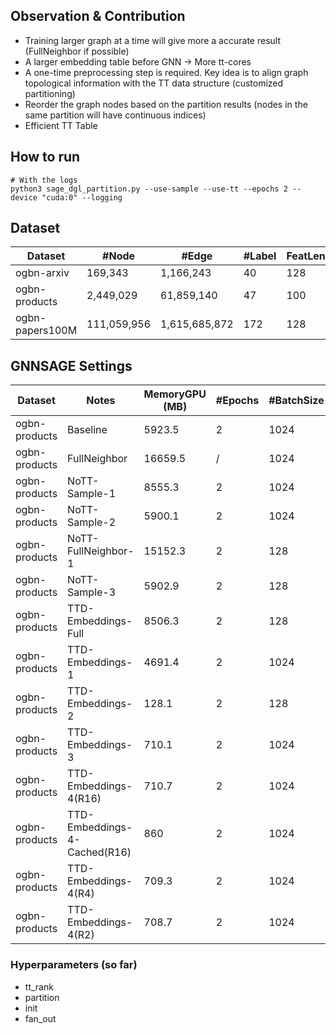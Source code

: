 ## Observation & Contribution

- Training larger graph at a time will give more a accurate result (FullNeighbor if possible)
- A larger embedding table before GNN -> More tt-cores
- A one-time preprocessing step is required. Key idea is to align graph topological information with the TT data structure (customized partitioning)
- Reorder the graph nodes based on the partition results (nodes in the same partition will have continuous indices)
- Efficient TT Table 

## How to run
```
# With the logs
python3 sage_dgl_partition.py --use-sample --use-tt --epochs 2 --device "cuda:0" --logging
```

## Dataset

| Dataset | #Node  |  #Edge | #Label  |  FeatLen |
|---|---|---|---|---|
| ogbn-arxiv | 169,343 | 1,166,243 | 40 | 128 |
| ogbn-products | 2,449,029 |  61,859,140	| 47 | 100 |
| ogbn-papers100M | 111,059,956 | 1,615,685,872 | 172 | 128 |

## GNNSAGE Settings

| Dataset | Notes | MemoryGPU (MB) | #Epochs | #BatchSize | TestAcc (%) | SamplingSize | Runtime (s) |
|---|---|---|---|---|---|---|---|
| ogbn-products | Baseline | 5923.5 | 2 | 1024 | 70.46% | [5, 10, 15] | 26.88 |
| ogbn-products | FullNeighbor | 16659.5 | / | 1024 | / | / | / |
| ogbn-products | NoTT-Sample-1 | 8555.3 | 2 | 1024 | 74.49% | [30, 50, 100] | 481.74 |
| ogbn-products | NoTT-Sample-2 | 5900.1 | 2 | 1024 | 29.52% | [1, 1, 1] | 20.21 |
| ogbn-products | NoTT-FullNeighbor-1 | 15152.3 | 2 | 128 | 72.09% | / | 13118.90 |
| ogbn-products | NoTT-Sample-3 | 5902.9 | 2 | 128 | 70.99% | [5, 10, 15] | 66.33 |
| ogbn-products | TTD-Embeddings-Full | 8506.3 | 2 | 128 | 58.92% | / | 13252.72 |
| ogbn-products | TTD-Embeddings-1 | 4691.4 | 2 | 1024 | 64.17% | [30, 50, 100] | 479.63 |
| ogbn-products | TTD-Embeddings-2 | 128.1 | 2 | 128 | 51.71% | [5, 10, 15] | 104.29 |
| ogbn-products | TTD-Embeddings-3 | 710.1 | 2 | 1024 | 49.31% | [5, 10, 15] | 53.51 |
| ogbn-products | TTD-Embeddings-4(R16) | 710.7 | 2 | 1024 | 66.62% | [5, 10, 15] | 58.15 |
| ogbn-products | TTD-Embeddings-4-Cached(R16) | 860 | 2 | 1024 | 64.43% | [5, 10, 15] | 83.08 |
| ogbn-products | TTD-Embeddings-4(R4) | 709.3 | 2 | 1024 | 45.73% | [5, 10, 15] | 52.35 |
| ogbn-products | TTD-Embeddings-4(R2) | 708.7 | 2 | 1024 | 36.34% | [5, 10, 15] | 52.05 |

### Hyperparameters (so far)
- tt_rank
- partition
- init
- fan_out
